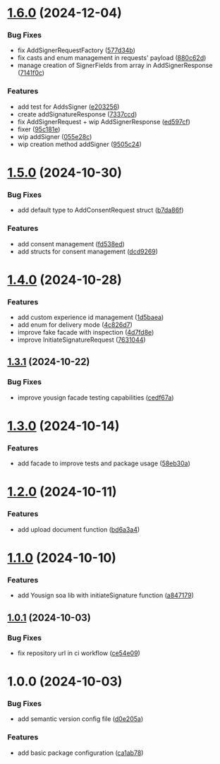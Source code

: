 # [1.6.0](https://github.com/coverzen/yousign-client/compare/v1.5.0...v1.6.0) (2024-12-04)


### Bug Fixes

* fix AddSignerRequestFactory ([577d34b](https://github.com/coverzen/yousign-client/commit/577d34b6dd1303ba2dda75a9a54a5a686854f921))
* fix casts and enum management in requests' payload ([880c62d](https://github.com/coverzen/yousign-client/commit/880c62df7f08426cc337972dc2deec2faa53f9e9))
* manage creation of SignerFields from array in AddSignerResponse ([7141f0c](https://github.com/coverzen/yousign-client/commit/7141f0c088048a9b2f301522e1ed7efcec557798))


### Features

* add test for AddsSigner ([e203256](https://github.com/coverzen/yousign-client/commit/e203256108872daf27cfe8598a17a4857d269404))
* create addSignatureResponse ([7337ccd](https://github.com/coverzen/yousign-client/commit/7337ccd375b983afb4d1e603be662938d1d26696))
* fix AddSignerRequest + wip AddSignerResponse ([ed597cf](https://github.com/coverzen/yousign-client/commit/ed597cf1f8b7e91e627823df403e1ca9a94fba59))
* fixer ([95c181e](https://github.com/coverzen/yousign-client/commit/95c181efa90c061163629c43d1ee6516e6953efe))
* wip addSigner ([055e28c](https://github.com/coverzen/yousign-client/commit/055e28c9d845eb60a38a1237a4d0276939c1012d))
* wip creation method addSigner ([9505c24](https://github.com/coverzen/yousign-client/commit/9505c246ba90126d25cc655123b7389c1b01d374))

# [1.5.0](https://github.com/coverzen/yousign-client/compare/v1.4.0...v1.5.0) (2024-10-30)


### Bug Fixes

* add default type to AddConsentRequest struct ([b7da86f](https://github.com/coverzen/yousign-client/commit/b7da86fad5f2d7bcbde539c3caa8fe833f410768))


### Features

* add consent management ([fd538ed](https://github.com/coverzen/yousign-client/commit/fd538ed6fd232d1e4332c8f24fca16a5eb71c6d8))
* add structs for consent management ([dcd9269](https://github.com/coverzen/yousign-client/commit/dcd926907b1945e3dea7e957b13c842649a30de9))

# [1.4.0](https://github.com/coverzen/yousign-client/compare/v1.3.1...v1.4.0) (2024-10-28)


### Features

* add custom experience id management ([1d5baea](https://github.com/coverzen/yousign-client/commit/1d5baea028e7e15e4f7e1e1a329af0552e758764))
* add enum for delivery mode ([4c826d7](https://github.com/coverzen/yousign-client/commit/4c826d7716dd37445931a5322484181519b85667))
* improve fake facade with inspection ([4d7fd8e](https://github.com/coverzen/yousign-client/commit/4d7fd8ebdf3519fce993be1acd8a7c395064719e))
* improve InitiateSignatureRequest ([7631044](https://github.com/coverzen/yousign-client/commit/7631044c53469b50062630d9bd48c99bee586981))

## [1.3.1](https://github.com/coverzen/yousign-client/compare/v1.3.0...v1.3.1) (2024-10-22)


### Bug Fixes

* improve yousign facade testing capabilities ([cedf67a](https://github.com/coverzen/yousign-client/commit/cedf67acfe34e8e28136efb4ec7bbe84ef6574d3))

# [1.3.0](https://github.com/coverzen/yousign-client/compare/v1.2.0...v1.3.0) (2024-10-14)


### Features

* add facade to improve tests and package usage ([58eb30a](https://github.com/coverzen/yousign-client/commit/58eb30a3c02c70ec7ad3d7287d24ee72b68e821e))

# [1.2.0](https://github.com/coverzen/yousign-client/compare/v1.1.0...v1.2.0) (2024-10-11)


### Features

* add upload document function ([bd6a3a4](https://github.com/coverzen/yousign-client/commit/bd6a3a45b3d78d7d3aff63eabcc1bf528fd918d3))

# [1.1.0](https://github.com/coverzen/yousign-client/compare/v1.0.1...v1.1.0) (2024-10-10)


### Features

* add Yousign soa lib with initiateSignature function ([a847179](https://github.com/coverzen/yousign-client/commit/a8471797d6ab14dda64b3d1798bc43899b6a8243))

## [1.0.1](https://github.com/coverzen/yousign-client/compare/v1.0.0...v1.0.1) (2024-10-03)


### Bug Fixes

* fix repository url in ci workflow ([ce54e09](https://github.com/coverzen/yousign-client/commit/ce54e09c834d4fbeea2d83c8873618b4a059edda))

# 1.0.0 (2024-10-03)


### Bug Fixes

* add semantic version config file ([d0e205a](https://github.com/coverzen/yousign-client/commit/d0e205a1b762e3fd7c085215f5bd6c89673c3dd0))


### Features

* add basic package configuration ([ca1ab78](https://github.com/coverzen/yousign-client/commit/ca1ab7806f8defc5fbacb9554b63f4f94d31ee39))
